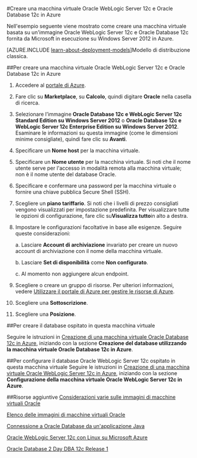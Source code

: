 <properties
	pageTitle="Oracle WebLogic Server e Database VM | Microsoft Azure"
	description="Creare un’immagine Oracle WebLogic Server c 12 e Database Oracle 12c Azure in esecuzione su Windows Server 2012, utilizzando il modello di distribuzione di gestione delle risorse."
	services="virtual-machines-windows"
	authors="bbenz"
	documentationCenter=""
	tags="azure-resource-manager"/>

<tags
	ms.service="virtual-machines-windows"
	ms.devlang="na"
	ms.topic="article"
	ms.tgt_pltfrm="vm-windows"
	ms.workload="infrastructure-services"
	ms.date="06/22/2015"
	ms.author="bbenz" />

#Creare una macchina virtuale Oracle WebLogic Server 12c e Oracle Database 12c in Azure

Nell'esempio seguente viene mostrato come creare una macchina virtuale basata su un'immagine Oracle WebLogic Server 12c e Oracle Database 12c fornita da Microsoft in esecuzione su Windows Server 2012 in Azure.

[AZURE.INCLUDE [learn-about-deployment-models](../../includes/learn-about-deployment-models-rm-include.md)]Modello di distribuzione classica.


##Per creare una macchina virtuale Oracle WebLogic Server 12c e Oracle Database 12c in Azure

1. Accedere al [portale di Azure](https://ms.portal.azure.com/).

2.	Fare clic su **Marketplace**, su **Calcolo**, quindi digitare **Oracle** nella casella di ricerca.

3.	Selezionare l’immagine **Oracle Database 12c e WebLogic Server 12c Standard Edition su Windows Server 2012** o **Oracle Database 12c e WebLogic Server 12c Enterprise Edition su Windows Server 2012**. Esaminare le informazioni su questa immagine (come le dimensioni minime consigliate), quindi fare clic su **Avanti**.

4.	Specificare un **Nome host** per la macchina virtuale.

5.	Specificare un **Nome utente** per la macchina virtuale. Si noti che il nome utente serve per l'accesso in modalità remota alla macchina virtuale; non è il nome utente del database Oracle.

6.	Specificare e confermare una password per la macchina virtuale o fornire una chiave pubblica Secure Shell (SSH).

7.	Scegliere un **piano tariffario**. Si noti che i livelli di prezzo consigliati vengono visualizzati per impostazione predefinita. Per visualizzare tutte le opzioni di configurazione, fare clic su**Visualizza tutto**in alto a destra.

8. Impostare le configurazioni facoltative in base alle esigenze. Seguire queste considerazioni:

	a. Lasciare **Account di archiviazione** invariato per creare un nuovo account di archiviazione con il nome della macchina virtuale.

	b. Lasciare **Set di disponibilità** come **Non configurato**.

	c. Al momento non aggiungere alcun endpoint.

9.	Scegliere o creare un gruppo di risorse. Per ulteriori informazioni, vedere [Utilizzare il portale di Azure per gestire le risorse di Azure](../azure-portal/resource-group-portal.md).

10. Scegliere una **Sottoscrizione**.

11. Scegliere una **Posizione**.


##Per creare il database ospitato in questa macchina virtuale

Seguire le istruzioni in [Creazione di una macchina virtuale Oracle Database 12c in Azure](virtual-machines-windows-classic-create-oracle-database.md), iniziando con la sezione **Creazione del database utilizzando la macchina virtuale Oracle Database 12c in Azure**.

##Per configurare il database Oracle WebLogic Server 12c ospitato in questa macchina virtuale
Seguire le istruzioni in [Creazione di una macchina virtuale Oracle WebLogic Server 12c in Azure](virtual-machines-windows-create-oracle-weblogic-server-12c.md), iniziando con la sezione **Configurazione della macchina virtuale Oracle WebLogic Server 12c in Azure**.

##Risorse aggiuntive
[Considerazioni varie sulle immagini di macchine virtuali Oracle](virtual-machines-windows-classic-oracle-considerations.md)

[Elenco delle immagini di macchine virtuali Oracle](virtual-machines-linux-classic-oracle-images.md)

[Connessione a Oracle Database da un'applicazione Java](http://docs.oracle.com/cd/E11882_01/appdev.112/e12137/getconn.htm#TDPJD136)

[Oracle WebLogic Server 12c con Linux su Microsoft Azure](http://www.oracle.com/technetwork/middleware/weblogic/learnmore/oracle-weblogic-on-azure-wp-2020930.pdf)

[Oracle Database 2 Day DBA 12c Release 1](http://docs.oracle.com/cd/E16655_01/server.121/e17643/toc.htm)

<!---HONumber=AcomDC_0413_2016-->